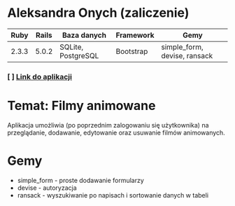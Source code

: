 # Aleksandra Onych (zaliczenie)
| Ruby | Rails | Baza danych | Framework | Gemy |
| ------ | ------ | ------ | ------ | ------ |
| 2.3.3 | 5.0.2 | SQLite, PostgreSQL | Bootstrap | simple_form, devise, ransack |

### [ ] [Link do aplikacji](https://quiet-everglades-56380.herokuapp.com/) 

# Temat: Filmy animowane
Aplikacja umożliwia (po poprzednim zalogowaniu się użytkownika) na przeglądanie, dodawanie, edytowanie oraz usuwanie filmów animowanych.

# Gemy
- simple_form - proste dodawanie formularzy
- devise - autoryzacja
- ransack - wyszukiwanie po napisach i sortowanie danych w tabeli
